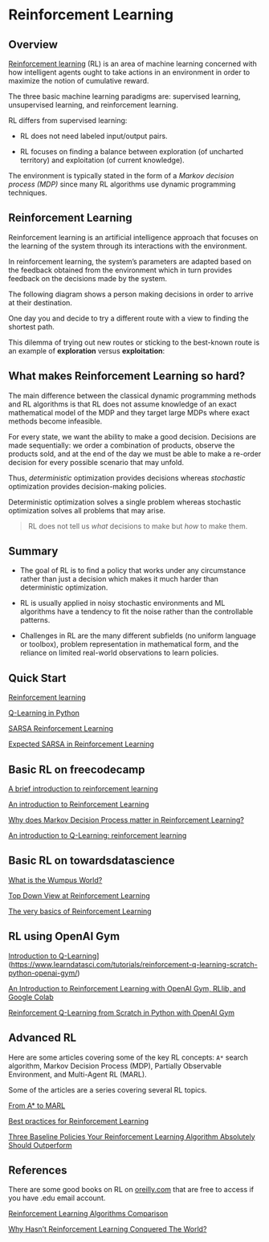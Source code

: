 # Reinforcement Learning

## Overview

[Reinforcement learning](https://en.wikipedia.org/wiki/Reinforcement_learning?wprov=sfti1) (RL) is an area of machine learning concerned with how intelligent agents ought to take actions in an environment in order to maximize the notion of cumulative reward. 

The three basic machine learning paradigms are: supervised learning, unsupervised learning, and reinforcement learning. 

RL differs from supervised learning:

- RL does not need labeled input/output pairs. 

- RL focuses on finding a balance between exploration (of uncharted territory) and exploitation (of current knowledge).

The environment is typically stated in the form of a _Markov decision process (MDP)_ since many RL algorithms use dynamic programming techniques. 


## Reinforcement Learning

Reinforcement learning is an artificial intelligence approach that focuses on the learning of the system through its interactions with the environment.

In reinforcement learning, the system’s parameters are adapted based on the feedback obtained from the environment which in turn provides feedback on the decisions made by the system. 

The following diagram shows a person making decisions in order to arrive at their destination.

One day you and decide to try a different route with a view to finding the shortest path. 

This dilemma of trying out new routes or sticking to the best-known route is an example of **exploration** versus **exploitation**:



## What makes Reinforcement Learning so hard?

The main difference between the classical dynamic programming methods and RL algorithms is that RL does not assume knowledge of an exact mathematical model of the MDP and they target large MDPs where exact methods become infeasible.

For every state, we want the ability to make a good decision. Decisions are made sequentially: we order a combination of products, observe the products sold, and at the end of the day we must be able to make a re-order decision for every possible scenario that may unfold.

Thus, _deterministic_ optimization provides decisions whereas _stochastic_ optimization provides decision-making policies. 

Deterministic optimization solves a single problem whereas stochastic optimization solves all problems that may arise. 

> RL does not tell us _what_ decisions to make but _how_ to make them. 


## Summary

- The goal of RL is to find a policy that works under any circumstance rather than just a decision which makes it much harder than deterministic optimization.

- RL is usually applied in noisy stochastic environments and ML algorithms have a tendency to fit the noise rather than the controllable patterns.

- Challenges in RL are the many different subfields (no uniform language or toolbox), problem representation in mathematical form, and the reliance on limited real-world observations to learn policies.


## Quick Start

[Reinforcement learning](https://www.geeksforgeeks.org/what-is-reinforcement-learning/?ref=gcse)

[Q-Learning in Python](https://www.geeksforgeeks.org/q-learning-in-python/)

[SARSA Reinforcement Learning](https://www.geeksforgeeks.org/sarsa-reinforcement-learning/)

[Expected SARSA in Reinforcement Learning](https://www.geeksforgeeks.org/expected-sarsa-in-reinforcement-learning/)


## Basic RL on freecodecamp

[A brief introduction to reinforcement learning](https://www.freecodecamp.org/news/a-brief-introduction-to-reinforcement-learning-7799af5840db/)

[An introduction to Reinforcement Learning](https://www.freecodecamp.org/news/an-introduction-to-reinforcement-learning-4339519de419/)

[Why does Markov Decision Process matter in Reinforcement Learning?](https://towardsdatascience.com/why-does-malkov-decision-process-matter-in-reinforcement-learning-b111b46b41bd@)

[An introduction to Q-Learning: reinforcement learning](https://www.freecodecamp.org/news/an-introduction-to-q-learning-reinforcement-learning-14ac0b4493cc/)


## Basic RL on towardsdatascience

[What is the Wumpus World?](https://medium.com/counterarts/what-is-the-wumpus-world-fd417573ac58)

[Top Down View at Reinforcement Learning](https://towardsdatascience.com/top-down-view-at-reinforcement-learning-f4a8b35ebf9a?gi=c3f6a92209fd)

[The very basics of Reinforcement Learning](https://becominghuman.ai/the-very-basics-of-reinforcement-learning-154f28a79071?gi=49c5fe317a90)


## RL using OpenAI Gym

[Introduction to Q-Learning](https://towardsdatascience.com/introduction-to-q-learning-88d1c4f2b49c)](https://www.learndatasci.com/tutorials/reinforcement-q-learning-scratch-python-openai-gym/)

[An Introduction to Reinforcement Learning with OpenAI Gym, RLlib, and Google Colab](https://www.kdnuggets.com/2021/09/intro-reinforcement-learning-openai-gym-rllib-colab.html)

[Reinforcement Q-Learning from Scratch in Python with OpenAI Gym](https://www.learndatasci.com/tutorials/reinforcement-q-learning-scratch-python-openai-gym/)



## Advanced RL

Here are some articles covering some of the key RL concepts: `A*` search algorithm, Markov Decision Process (MDP), Partially Observable Environment, and Multi-Agent RL (MARL).

Some of the articles are a series covering several RL topics. 

[From A* to MARL](https://omrikaduri.medium.com/from-a-to-marl-part-1-mapf-d4c0796ce1af)

[Best practices for Reinforcement Learning](https://towardsdatascience.com/best-practices-for-reinforcement-learning-1cf8c2d77b66)

[Three Baseline Policies Your Reinforcement Learning Algorithm Absolutely Should Outperform](https://towardsdatascience.com/three-baseline-policies-your-reinforcement-learning-algorithm-absolutely-should-outperform-d2ff4d1175b8)


## References

There are some good books on RL on [oreilly.com](https://www.oreilly.com/) that are free to access if you have .edu email account.

[Reinforcement Learning Algorithms Comparison](https://jonathan-hui.medium.com/rl-reinforcement-learning-algorithms-comparison-76df90f180cf)


[Why Hasn’t Reinforcement Learning Conquered The World?](https://towardsdatascience.com/why-hasnt-reinforcement-learning-conquered-the-world-yet-459ae99982c6?source=rss----7f60cf5620c9---4)



